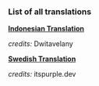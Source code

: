 ### List of all translations

**[Indonesian Translation](https://github.com/dwitavelany/arix-translations)** 

*credits:* Dwitavelany

**[Swedish Translation](https://github.com/PurpleWho/arix-translations)** 

*credits:* itspurple.dev
